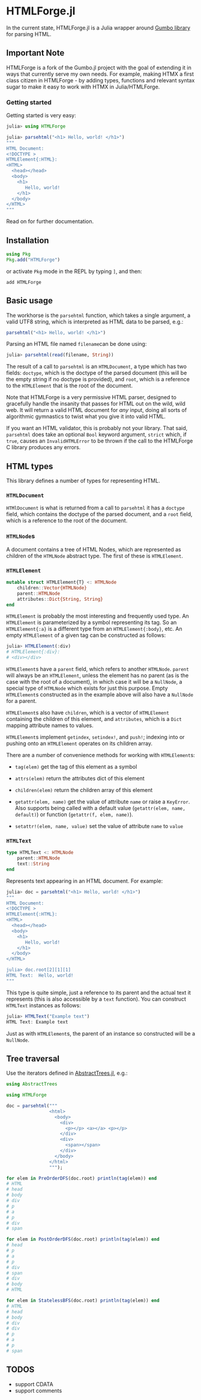 # HTMLForge.jl

In the current state, HTMLForge.jl is a Julia wrapper around
[Gumbo library](https://codeberg.org/gumbo-parser/gumbo-parser) for
parsing HTML.

## Important Note

HTMLForge is a fork of the Gumbo.jl project with the goal of extending it in ways that currently serve my own needs. For example, making HTMX a first class citizen in HTMLForge - by adding types, functions and relevant syntax sugar to make it easy to work with HTMX in Julia/HTMLForge.

### Getting started

Getting started is very easy:

```julia
julia> using HTMLForge

julia> parsehtml("<h1> Hello, world! </h1>")
"""
HTML Document:
<!DOCTYPE >
HTMLElement{:HTML}:
<HTML>
  <head></head>
  <body>
    <h1>
       Hello, world!
    </h1>
  </body>
</HTML>
"""
```

Read on for further documentation.

## Installation

```jl
using Pkg
Pkg.add("HTMLForge")
```

or activate `Pkg` mode in the REPL by typing `]`, and then:

```shell
add HTMLForge
```

## Basic usage

The workhorse is the `parsehtml` function, which takes a single
argument, a valid UTF8 string, which is interpreted as HTML data to be
parsed, e.g.:

```julia
parsehtml("<h1> Hello, world! </h1>")
```

Parsing an HTML file named `filename`can be done using:

```julia
julia> parsehtml(read(filename, String))
```

The result of a call to `parsehtml` is an `HTMLDocument`, a type which
has two fields: `doctype`, which is the doctype of the parsed document
(this will be the empty string if no doctype is provided), and `root`,
which is a reference to the `HTMLElement` that is the root of the
document.

Note that HTMLForge is a very permissive HTML parser, designed to
gracefully handle the insanity that passes for HTML out on the wild,
wild web. It will return a valid HTML document for *any* input, doing
all sorts of algorithmic gymnastics to twist what you give it into
valid HTML.

If you want an HTML validator, this is probably not your library. That
said, `parsehtml` does take an optional `Bool` keyword argument,
`strict` which, if `true`, causes an `InvalidHTMLError` to be thrown
if the call to the HTMLForge C library produces any errors.

## HTML types

This library defines a number of types for representing HTML.

### `HTMLDocument`

`HTMlDocument` is what is returned from a call to `parsehtml` it has a
`doctype` field, which contains the doctype of the parsed document,
and a `root` field, which is a reference to the root of the document.

### `HTMLNode`s

A document contains a tree of HTML Nodes, which are represented as
children of the `HTMLNode` abstract type. The first of these is
`HTMLElement`.

### `HTMLElement`

```julia
mutable struct HTMLElement{T} <: HTMLNode
    children::Vector{HTMLNode}
    parent::HTMLNode
    attributes::Dict{String, String}
end
```

`HTMLElement` is probably the most interesting and frequently used
type. An `HTMLElement` is parameterized by a symbol representing its
tag. So an `HTMLElement{:a}` is a different type from an
`HTMLElement{:body}`, etc. An empty `HTMLElement` of a given tag can be
constructed as follows:

```julia
julia> HTMLElement(:div)
# HTMLElement{:div}:
# <div></div>
```

`HTMLElement`s have a `parent` field, which refers to another
`HTMLNode`. `parent` will always be an `HTMLElement`, unless the
element has no parent (as is the case with the root of a document), in
which case it will be a `NullNode`, a special type of `HTMLNode` which
exists for just this purpose. Empty `HTMLElement`s constructed as in
the example above will also have a `NullNode` for a parent.

`HTMLElement`s also have `children`, which is a vector of
`HTMLElement` containing the children of this element, and
`attributes`, which is a `Dict` mapping attribute names to values.

`HTMLElement`s implement `getindex`, `setindex!`, and `push!`;
indexing into or pushing onto an `HTMLElement` operates on its
children array.

There are a number of convenience methods for working with `HTMLElement`s:

- `tag(elem)`
  get the tag of this element as a symbol

- `attrs(elem)`
  return the attributes dict of this element

- `children(elem)`
   return the children array of this element

- `getattr(elem, name)`
  get the value of attribute `name` or raise a `KeyError`. Also
  supports being called with a default value (`getattr(elem, name,
  default)`) or function (`getattr(f, elem, name)`).

- `setattr!(elem, name, value)`
  set the value of attribute `name` to `value`

### `HTMLText`

```jl
type HTMLText <: HTMLNode
    parent::HTMLNode
    text::String
end
```

Represents text appearing in an HTML document. For example:

```julia
julia> doc = parsehtml("<h1> Hello, world! </h1>")
"""
HTML Document:
<!DOCTYPE >
HTMLElement{:HTML}:
<HTML>
  <head></head>
  <body>
    <h1>
       Hello, world!
    </h1>
  </body>
</HTML>

julia> doc.root[2][1][1]
HTML Text:  Hello, world!
"""
```

This type is quite simple, just a reference to its parent and the
actual text it represents (this is also accessible by a `text`
function). You can construct `HTMLText` instances as follows:

```jl
julia> HTMLText("Example text")
HTML Text: Example text
```

Just as with `HTMLElement`s, the parent of an instance so constructed
will be a `NullNode`.


## Tree traversal

Use the iterators defined in
[AbstractTrees.jl](https://github.com/Keno/AbstractTrees.jl/), e.g.:

```julia
using AbstractTrees

using HTMLForge

doc = parsehtml("""
                <html>
                  <body>
                    <div>
                      <p></p> <a></a> <p></p>
                    </div>
                    <div>
                      <span></span>
                    </div>
                  </body>
                </html>
                """);

for elem in PreOrderDFS(doc.root) println(tag(elem)) end
# HTML
# head
# body
# div
# p
# a
# p
# div
# span

for elem in PostOrderDFS(doc.root) println(tag(elem)) end
# head
# p
# a
# p
# div
# span
# div
# body
# HTML

for elem in StatelessBFS(doc.root) println(tag(elem)) end
# HTML
# head
# body
# div
# div
# p
# a
# p
# span
```

## TODOS

- support CDATA
- support comments
